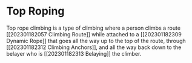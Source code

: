 # Top Roping

Top rope climbing is a type of climbing where a person climbs a route [[202301182057 Climbing Route]] while attached to a [[202301182309 Dynamic Rope]] that goes all the way up to the top of the route, through [[202301182312 Climbing Anchors]], and all the way back down to the belayer who is [[202301182313 Belaying]] the climber.